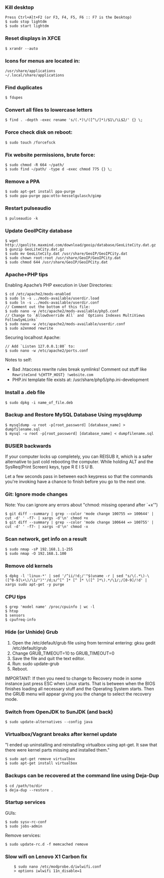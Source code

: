 ### Kill desktop

    Press Ctrl+Alt+F2 (or F3, F4, F5, F6 :: F7 is the Desktop)
	$ sudo stop lightdm
	$ sudo start lightdm	


### Reset displays in XFCE

	$ xrandr --auto	


### Icons for menus are located in:

    /usr/share/applications
	~/.local/share/applications


### Find duplicates
	
	$ fdupes


### Convert all files to lowercase letters

	$ find . -depth -exec rename 's/(.*)\/([^\/]*)/$1\/\L$2/' {} \;


### Force check disk on reboot:

	$ sudo touch /forcefsck


### Fix website permissions, brute force:

	$ sudo chmod -R 664 ~/path/
	$ sudo find ~/path/ -type d -exec chmod 775 {} \;
	


### Remove a PPA

	$ sudo apt-get install ppa-purge
	$ sudo ppa-purge ppa:otto-kesselgulasch/gimp



### Restart pulseaudio

	$ pulseaudio -k


### Update GeoIPCity database

	$ wget http://geolite.maxmind.com/download/geoip/database/GeoLiteCity.dat.gz
	$ gunzip GeoLiteCity.dat.gz
	$ sudo mv GeoLiteCity.dat /usr/share/GeoIP/GeoIPCity.dat
	$ sudo chown root:root /usr/share/GeoIP/GeoIPCity.dat
	$ sudo chmod 644 /usr/share/GeoIP/GeoIPCity.dat


### Apache+PHP tips

Enabling Apache’s PHP execution in User Directories:

	$ cd /etc/apache2/mods-enabled
	$ sudo ln -s ../mods-available/userdir.load
	$ sudo ln -s ../mods-available/userdir.conf
	// Comment out the bottom of this file:	
	$ sudo nano -w /etc/apache2/mods-available/php5.conf
	// Change to `AllowOverride All` and `Options Indexes MultiViews FollowSymLinks`
	$ sudo nano -w /etc/apache2/mods-available/userdir.conf
	$ sudo a2enmod rewrite

Securing localhost Apache:

	// Add `Listen 127.0.0.1:80` to:
	$ sudo nano -w /etc/apache2/ports.conf

Notes to self: 

 + Bad .htaccess rewrite rules break symlinks! Comment out stuff like `RewriteCond %{HTTP_HOST} !website.com`
 + PHP.ini template file exists at: /usr/share/php5/php.ini-development


### Install a .deb file

	$ sudo dpkg -i name_of_file.deb
	

### Backup and Restore MySQL Database Using mysqldump

	$ mysqldump -u root -p[root_password] [database_name] > dumpfilename.sql
	$ mysql -u root -p[root_password] [database_name] < dumpfilename.sql


### BUSIER backwards

If your computer locks up completely, you can REISUB it, which is a safer 
alternative to just cold rebooting the computer. While holding ALT and the 
SysReq(Print Screen) keys, type R E I S U B.

Let a few seconds pass in between each keypress so that the commands you're 
invoking have a chance to finish before you go to the next one.


### Git: Ignore mode changes 

Note: You can ignore any errors about "chmod: missing operand after `+x'")

	$ git diff --summary | grep --color 'mode change 100755 => 100644' | cut -d' ' -f7- | xargs -d'\n' chmod +x
	$ git diff --summary | grep --color 'mode change 100644 => 100755' | cut -d' ' -f7- | xargs -d'\n' chmod -x


### Scan network, get info on a result

	$ sudo nmap -sP 192.168.1.1-255
	$ sudo nmap -O 192.168.1.100


### Remove old kernels

	$ dpkg -l 'linux-*' | sed '/^ii/!d;/'"$(uname -r | sed "s/\(.*\)-\([^0-9]\+\)/\1/")"'/d;s/^[^ ]* [^ ]* \([^ ]*\).*/\1/;/[0-9]/!d' | xargs sudo apt-get -y purge


### CPU tips

	$ grep 'model name' /proc/cpuinfo | wc -l
	$ htop
	$ sensors
	$ cpufreq-info
	
	
### Hide (or Unhide) Grub

 1. Open the /etc/default/grub file using from terminal entering: gksu gedit /etc/default/grub
 2. Change GRUB_TIMEOUT=10 to GRUB_TIMEOUT=0
 3. Save the file and quit the text editor.
 4. Run: sudo update-grub
 5. Reboot.

IMPORTANT: If then you need to change to Recovery mode in some instance just press ESC when Linux starts. That is between when the BIOS finishes loading all necessary stuff and the Operating System starts. Then the GRUB menu will appear giving you the change to select the recovery mode.


### Switch from OpenJDK to SunJDK (and back)

	$ sudo update-alternatives --config java
	

### Virtualbox/Vagrant breaks after kernel update

"I ended up uninstalling and reinstalling virtualbox using apt-get. It saw that there were kernel parts missing and installed them."

	$ sudo apt-get remove virtualbox
	$ sudo apt-get install virtualbox


### Backups can be recovered at the command line using Deja-Dup

	$ cd /path/to/dir
	$ deja-dup --restore .


### Startup services

GUIs:

	$ sudo sysv-rc-conf
	$ sudo jobs-admin

Remove services:

	$ sudo update-rc.d -f memcached remove

### Slow wifi on Lenovo X1 Carbon fix

        $ sudo nano /etc/modprobe.d/iwlwifi.conf
        > options iwlwifi 11n_disable=1
